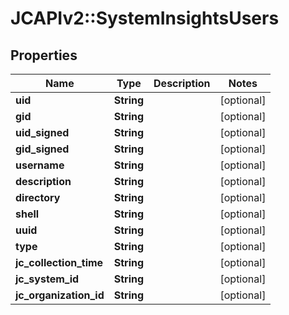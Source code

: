 # JCAPIv2::SystemInsightsUsers

## Properties
Name | Type | Description | Notes
------------ | ------------- | ------------- | -------------
**uid** | **String** |  | [optional] 
**gid** | **String** |  | [optional] 
**uid_signed** | **String** |  | [optional] 
**gid_signed** | **String** |  | [optional] 
**username** | **String** |  | [optional] 
**description** | **String** |  | [optional] 
**directory** | **String** |  | [optional] 
**shell** | **String** |  | [optional] 
**uuid** | **String** |  | [optional] 
**type** | **String** |  | [optional] 
**jc_collection_time** | **String** |  | [optional] 
**jc_system_id** | **String** |  | [optional] 
**jc_organization_id** | **String** |  | [optional] 


